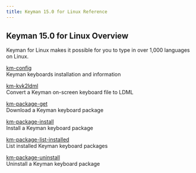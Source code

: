 ```yaml
---
title: Keyman 15.0 for Linux Reference
---
```


## Keyman 15.0 for Linux Overview

Keyman for Linux makes it possible for you to type in over 1,000 languages on Linux.

[km-config](km-config) \
Keyman keyboards installation and information

[km-kvk2ldml](km-kvk2ldml) \
Convert a Keyman on-screen keyboard file to LDML

[km-package-get](km-package-get) \
Download a Keyman keyboard package

[km-package-install](km-package-install) \
Install a Keyman keyboard package

[km-package-list-installed](km-package-list-installed) \
List installed Keyman keyboard packages

[km-package-uninstall](km-package-uninstall) \
Uninstall a Keyman keyboard package
